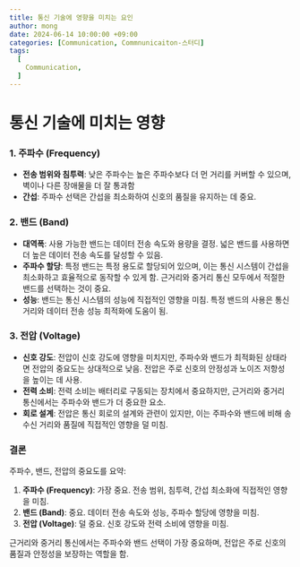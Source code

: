 ```yaml
---
title: 통신 기술에 영향을 미치는 요인
author: mong
date: 2024-06-14 10:00:00 +09:00
categories: [Communication, Commnunicaiton-스터디]
tags:
  [
    Communication,
  ]
---
```


# 통신 기술에 미치는 영향

### 1. 주파수 (Frequency)

- **전송 범위와 침투력**: 낮은 주파수는 높은 주파수보다 더 먼 거리를 커버할 수 있으며, 벽이나 다른 장애물을 더 잘 통과함
- **간섭**: 주파수 선택은 간섭을 최소화하여 신호의 품질을 유지하는 데 중요.

### 2. 밴드 (Band)

- **대역폭**: 사용 가능한 밴드는 데이터 전송 속도와 용량을 결정. 넓은 밴드를 사용하면 더 높은 데이터 전송 속도를 달성할 수 있음.
- **주파수 할당**: 특정 밴드는 특정 용도로 할당되어 있으며, 이는 통신 시스템이 간섭을 최소화하고 효율적으로 동작할 수 있게 함. 근거리와 중거리 통신 모두에서 적절한 밴드를 선택하는 것이 중요.
- **성능**: 밴드는 통신 시스템의 성능에 직접적인 영향을 미침. 특정 밴드의 사용은 통신 거리와 데이터 전송 성능 최적화에 도움이 됨.

### 3. 전압 (Voltage)

- **신호 강도**: 전압이 신호 강도에 영향을 미치지만, 주파수와 밴드가 최적화된 상태라면 전압의 중요도는 상대적으로 낮음. 전압은 주로 신호의 안정성과 노이즈 저항성을 높이는 데 사용.
- **전력 소비**: 전력 소비는 배터리로 구동되는 장치에서 중요하지만, 근거리와 중거리 통신에서는 주파수와 밴드가 더 중요한 요소.
- **회로 설계**: 전압은 통신 회로의 설계와 관련이 있지만, 이는 주파수와 밴드에 비해 송수신 거리와 품질에 직접적인 영향을 덜 미침.

### 결론

주파수, 밴드, 전압의 중요도를 요약:

1. **주파수 (Frequency)**: 가장 중요. 전송 범위, 침투력, 간섭 최소화에 직접적인 영향을 미침.
2. **밴드 (Band)**: 중요. 데이터 전송 속도와 성능, 주파수 할당에 영향을 미침.
3. **전압 (Voltage)**: 덜 중요. 신호 강도와 전력 소비에 영향을 미침.

근거리와 중거리 통신에서는 주파수와 밴드 선택이 가장 중요하며, 전압은 주로 신호의 품질과 안정성을 보장하는 역할을 함.